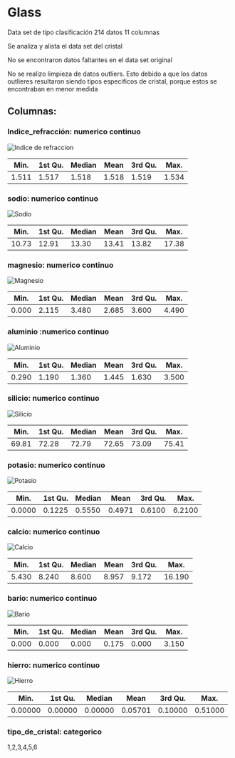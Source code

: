 # Glass
Data set de tipo clasificación 214 datos 11  columnas

Se analiza y alista el data set del cristal

No se encontraron datos faltantes en el data set original

No se realizo limpieza de datos outliers. Esto debido a que los datos outlieres resultaron siendo
tipos especificos de cristal, porque estos se encontraban en menor medida

## Columnas:


   ### Indice_refracción: numerico continuo
   
   ![Indice de refraccion](https://github.com/EfrainSO/diplomado/blob/main/Proyecto%202/Glass/Imagenes/indice.png)

   |Min. |1st Qu.  |Median |Mean |3rd Qu.|Max.| 
   |-----|---------|-------|-----|-------|----|   
   |1.511|1.517    |1.518  |1.518| 1.519 |1.534| 
  
  
   ### sodio: numerico continuo
   
![Sodio](https://github.com/EfrainSO/diplomado/blob/main/Proyecto%202/Glass/Imagenes/sodio.png)

   |Min. |1st Qu.  |Median |Mean |3rd Qu.|Max.| 
   |-----|---------|-------|-----|-------|----|   
  |10.73 |  12.91  | 13.30 |  13.41 |  13.82 |  17.38 |
  
  
### magnesio: numerico continuo

![Magnesio](https://github.com/EfrainSO/diplomado/blob/main/Proyecto%202/Glass/Imagenes/magnesio.png)

   |Min. |1st Qu.  |Median |Mean |3rd Qu.|Max.| 
   |-----|---------|-------|-----|-------|----|    
  |0.000  | 2.115  | 3.480  | 2.685  | 3.600  | 4.490 |
  
  
  
### aluminio :numerico continuo

![Aluminio](https://github.com/EfrainSO/diplomado/blob/main/Proyecto%202/Glass/Imagenes/aluminio.png)

   |Min. |1st Qu.  |Median |Mean |3rd Qu.|Max.| 
   |-----|---------|-------|-----|-------|----|  
 | 0.290  | 1.190  | 1.360 |  1.445 |  1.630  | 3.500 |


### silicio: numerico continuo

![Silicio](https://github.com/EfrainSO/diplomado/blob/main/Proyecto%202/Glass/Imagenes/silicio.png)

   |Min. |1st Qu.  |Median |Mean |3rd Qu.|Max.| 
   |-----|---------|-------|-----|-------|----|  
  |69.81  | 72.28 |  72.79 |  72.65  | 73.09 |  75.41| 


### potasio: numerico continuo

![Potasio](https://github.com/EfrainSO/diplomado/blob/main/Proyecto%202/Glass/Imagenes/potasio.png)

   |Min. |1st Qu.  |Median |Mean |3rd Qu.|Max.| 
   |-----|---------|-------|-----|-------|----|  
| 0.0000 | 0.1225 | 0.5550 | 0.4971 | 0.6100 | 6.2100 |


### calcio: numerico continuo

![Calcio](https://github.com/EfrainSO/diplomado/blob/main/Proyecto%202/Glass/Imagenes/calcio.png)


   |Min. |1st Qu.  |Median |Mean |3rd Qu.|Max.| 
   |-----|---------|-------|-----|-------|----|  
 | 5.430  | 8.240 |  8.600 |  8.957 |  9.172 | 16.190 |


### bario: numerico continuo

![Bario](https://github.com/EfrainSO/diplomado/blob/main/Proyecto%202/Glass/Imagenes/bario.png)

   |Min. |1st Qu.  |Median |Mean |3rd Qu.|Max.| 
   |-----|---------|-------|-----|-------|----|  
 | 0.000 |  0.000 |  0.000  | 0.175  | 0.000 |  3.150 |


### hierro: numerico continuo

![Hierro](https://github.com/EfrainSO/diplomado/blob/main/Proyecto%202/Glass/Imagenes/hierro.png)


   |Min. |1st Qu.  |Median |Mean |3rd Qu.|Max.| 
   |-----|---------|-------|-----|-------|----|  
| 0.00000 | 0.00000 | 0.00000 | 0.05701 | 0.10000 | 0.51000 | 


### tipo_de_cristal: categorico


1,2,3,4,5,6

